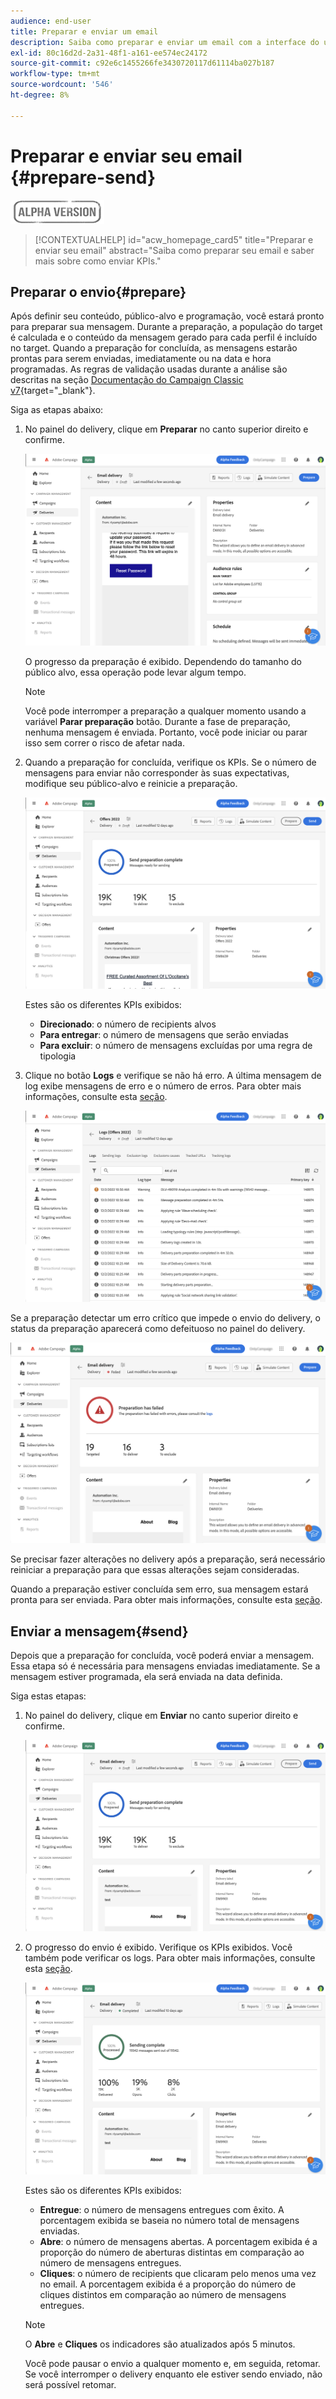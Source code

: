 ```yaml
---
audience: end-user
title: Preparar e enviar um email
description: Saiba como preparar e enviar um email com a interface do usuário da Web do Campaign
exl-id: 80c16d2d-2a31-48f1-a161-ee574ec24172
source-git-commit: c92e6c1455266fe3430720117d61114ba027b187
workflow-type: tm+mt
source-wordcount: '546'
ht-degree: 8%

---
```


# Preparar e enviar seu email {#prepare-send}

![](../assets/do-not-localize/badge.png)

>[!CONTEXTUALHELP]
>id="acw_homepage_card5"
>title="Preparar e enviar seu email"
>abstract="Saiba como preparar seu email e saber mais sobre como enviar KPIs."

<!--

	show how to prepare and send the email + the live kpis in the dashboard

like acc when preparation, target calculated then send
real time KPIs, not in AJO. similar to ACS.
exclusion logs, causes
-->

<!--
send also KPIs
-->

## Preparar o envio{#prepare}

Após definir seu conteúdo, público-alvo e programação, você estará pronto para preparar sua mensagem. Durante a preparação, a população do target é calculada e o conteúdo da mensagem gerado para cada perfil é incluído no target. Quando a preparação for concluída, as mensagens estarão prontas para serem enviadas, imediatamente ou na data e hora programadas. As regras de validação usadas durante a análise são descritas na seção [Documentação do Campaign Classic v7](https://experienceleague.adobe.com/docs/campaign-classic/using/sending-messages/key-steps-when-creating-a-delivery/steps-validating-the-delivery.html#validation-process-with-typologies){target="_blank"}.

Siga as etapas abaixo:

1. No painel do delivery, clique em **Preparar** no canto superior direito e confirme.

   ![](assets/prepare.png)

   O progresso da preparação é exibido. Dependendo do tamanho do público alvo, essa operação pode levar algum tempo.

   >[!NOTE]
   >
   >Você pode interromper a preparação a qualquer momento usando a variável **Parar preparação** botão. Durante a fase de preparação, nenhuma mensagem é enviada. Portanto, você pode iniciar ou parar isso sem correr o risco de afetar nada.

1. Quando a preparação for concluída, verifique os KPIs. Se o número de mensagens para enviar não corresponder às suas expectativas, modifique seu público-alvo e reinicie a preparação.

   ![](assets/prepare2.png)

   Estes são os diferentes KPIs exibidos:

   * **Direcionado**: o número de recipients alvos
   * **Para entregar**: o número de mensagens que serão enviadas
   * **Para excluir**: o número de mensagens excluídas por uma regra de tipologia

1. Clique no botão **Logs** e verifique se não há erro. A última mensagem de log exibe mensagens de erro e o número de erros. Para obter mais informações, consulte esta [seção](delivery-logs.md).

   ![](assets/prepare-logs.png)

Se a preparação detectar um erro crítico que impede o envio do delivery, o status da preparação aparecerá como defeituoso no painel do delivery.

![](assets/prepare-error.png)

Se precisar fazer alterações no delivery após a preparação, será necessário reiniciar a preparação para que essas alterações sejam consideradas.

Quando a preparação estiver concluída sem erro, sua mensagem estará pronta para ser enviada. Para obter mais informações, consulte esta [seção](#send).

## Enviar a mensagem{#send}

Depois que a preparação for concluída, você poderá enviar a mensagem. Essa etapa só é necessária para mensagens enviadas imediatamente. Se a mensagem estiver programada, ela será enviada na data definida.

Siga estas etapas:

1. No painel do delivery, clique em **Enviar** no canto superior direito e confirme.

   ![](assets/send.png)

1. O progresso do envio é exibido. Verifique os KPIs exibidos. Você também pode verificar os logs. Para obter mais informações, consulte esta [seção](delivery-logs.md).

   ![](assets/send2.png)

   Estes são os diferentes KPIs exibidos:

   * **Entregue**: o número de mensagens entregues com êxito. A porcentagem exibida se baseia no número total de mensagens enviadas.
   * **Abre**: o número de mensagens abertas. A porcentagem exibida é a proporção do número de aberturas distintas em comparação ao número de mensagens entregues.
   * **Cliques**: o número de recipients que clicaram pelo menos uma vez no email. A porcentagem exibida é a proporção do número de cliques distintos em comparação ao número de mensagens entregues.

   >[!NOTE]
   >
   >O **Abre** e **Cliques** os indicadores são atualizados após 5 minutos.

   Você pode pausar o envio a qualquer momento e, em seguida, retomar. Se você interromper o delivery enquanto ele estiver sendo enviado, não será possível retomar.
